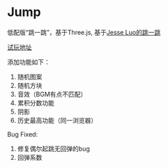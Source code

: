 # Jump
低配版“跳一跳”，基于Three.js, 基于[Jesse Luo的跳一跳](https://luosijie.github.io/threejs-examples/jump/jump.html)

[试玩地址](https://xmoyking.github.io/jump/jump.html)

添加功能如下：
1. 随机图案
1. 随机方块
1. 音效（BGM有点不匹配）
1. 累积分数功能
1. 阴影
1. 历史最高功能（同一浏览器）

Bug Fixed:
1. 修复偶尔起跳无回弹的bug
1. 回弹系数

<!-- 下一步功能：
1. 小人翻转动画
1. 粒子效果
1. 分数动画 -->
